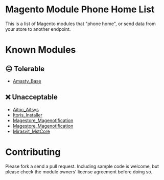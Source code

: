 Magento Module Phone Home List
===

This is a list of Magento modules that "phone home", or send data from your store to another endpoint.

# Known Modules

## :neutral_face: Tolerable

* [Amasty_Base](Amasty_Base/README.md)

## :x: Unacceptable

* [Aitoc_Aitsys](Aitoc_Aitsys/README.md)
* [Itoris_Installer](Itoris_Installer/README.md)
* [Magestore_Magenotification](Magestore_Magenotification/README.md)
* [Magestore_Magenotification](Magestore_Magenotification/README.md)
* [Mirasvit_MstCore](Mirasvit_MstCore/README.md)

# Contributing

Please fork a send a pull request.  Including sample code is welcome, but please check the module owners' license agreement before doing so.
